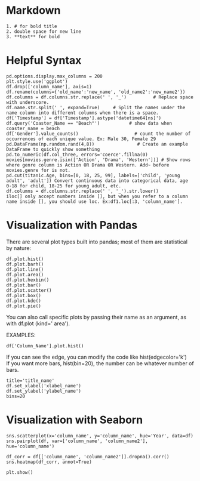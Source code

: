 # Markdown
```
1. # for bold title
2. double space for new line
3. **text** for bold  
```

# Helpful Syntax
```
pd.options.display.max_columns = 200
plt.style.use('ggplot')
df.drop(['column_name'], axis=1)
df.rename(columns={'old_name':'new_name', 'old_name2':'new_name2'})
df.columns = df.columns.str.replace(' ', '_')          # Replace space with underscore.
df.name.str.split(' ', expand=True)     # Split the names under the name column into different columns when there is a space.
df['Timestamp'] = df['Timestamp'].astype('datetime64[ns]')
df.query('Coaster_Name == "Beach"')           # show data when coaster_name = beach
df['Gender'].value_counts()                     # count the number of occurrences of each unique value. Ex: Male 30, Female 29
pd.DataFrame(np.random.rand(4,8))                # Create an example DataFrame to quickly show something
pd.to_numeric(df.col_three, errors='coerce'.fillna(0)
movies[movies.genre.isin(['Action', 'Drama', 'Western'])] # Show rows where genre column is Action OR Drama OR Western. Add~ before movies.genre for is not.
pd.cut(titanic.Age, bins=[0, 18, 25, 99], labels=['child', 'young adult', 'adult']) Convert continuous data into categorical data, age 0-18 for child, 18-25 for young adult, etc.
df.columns = df.columns.str.replace(' ', '_').str.lower()
iloc[] only accept numbers inside [], but when you refer to a column name inside [], you should use loc. Ex:df1.loc[:3, 'column_name'].

```


# Visualization with Pandas
There are several plot types built into pandas; most of them are statistical by nature:  

```
df.plot.hist()
df.plot.barh()
df.plot.line()
df.plot.area()
df.plot.hexbin()
df.plot.bar()
df.plot.scatter()
df.plot.box()
df.plot.kde()
df.plot.pie()
```

You can also call specific plots by passing their name as an argument, as with 
df.plot (kind=' area').

EXAMPLES:  
```
df['Column_Name'].plot.hist()
```   
If you can see the edge, you can modify the code like hist(edgecolor='k')   
If you want more bars, hist(bin=20), the number can be whatever number of bars.  

```
title='title_name'
df.set_xlabel('xlabel_name')
df.set_ylabel('ylabel_name')
bins=20
```

# Visualization with Seaborn

```
sns.scatterplot(x='column_name', y='column_name', hue='Year', data=df)
sns.pairplot(df, var=['column_name', 'column_name2'], hue='column_name')

df_corr = df[['column_name', 'column_name2']].dropna().corr()
sns.heatmap(df_corr, annot=True)

plt.show()
```
